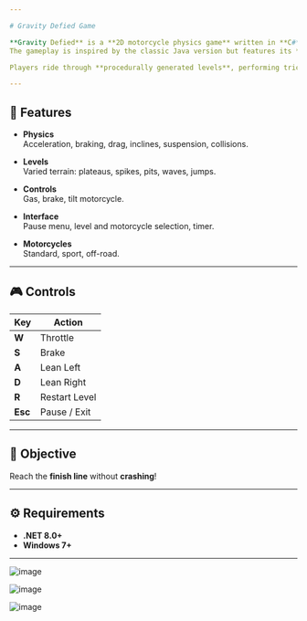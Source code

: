 ```yaml
---

# Gravity Defied Game

**Gravity Defied** is a **2D motorcycle physics game** written in **C#** using **WPF**.  
The gameplay is inspired by the classic Java version but features its **own physics engine**.

Players ride through **procedurally generated levels**, performing tricks and avoiding falls.

---
```


## 🚀 Features

- **Physics**  
  Acceleration, braking, drag, inclines, suspension, collisions.
  
- **Levels**  
  Varied terrain: plateaus, spikes, pits, waves, jumps.
  
- **Controls**  
  Gas, brake, tilt motorcycle.

- **Interface**  
  Pause menu, level and motorcycle selection, timer.

- **Motorcycles**  
  Standard, sport, off-road.

---

## 🎮 Controls

| Key      | Action        |
|----------|---------------|
| **W**    | Throttle      |
| **S**    | Brake         |
| **A**    | Lean Left     |
| **D**    | Lean Right    |
| **R**    | Restart Level |
| **Esc**  | Pause / Exit  |

---

## 🎯 Objective

Reach the **finish line** without **crashing**!

---

## ⚙️ Requirements

- **.NET 8.0+**
- **Windows 7+**

---

![image](https://github.com/user-attachments/assets/1cc32b0d-f400-4500-a02c-ab3699a3ddea)

![image](https://github.com/user-attachments/assets/f2e2bd21-ff5d-472e-bb73-c2a179ec4d1f)

![image](https://github.com/user-attachments/assets/3d1fa655-96b6-4e73-a934-8b1300529c41)

